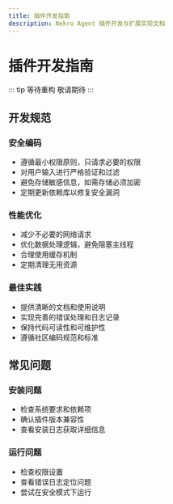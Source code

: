 ```yaml
---
title: 插件开发指南
description: Nekro Agent 插件开发与扩展实现文档
---
```


# 插件开发指南

::: tip 等待重构
敬请期待
:::

## 开发规范

### 安全编码

- 遵循最小权限原则，只请求必要的权限
- 对用户输入进行严格验证和过滤
- 避免存储敏感信息，如需存储必须加密
- 定期更新依赖库以修复安全漏洞

### 性能优化

- 减少不必要的网络请求
- 优化数据处理逻辑，避免阻塞主线程
- 合理使用缓存机制
- 定期清理无用资源

### 最佳实践

- 提供清晰的文档和使用说明
- 实现完善的错误处理和日志记录
- 保持代码可读性和可维护性
- 遵循社区编码规范和标准

## 常见问题

### 安装问题

- 检查系统要求和依赖项
- 确认插件版本兼容性
- 查看安装日志获取详细信息

### 运行问题

- 检查权限设置
- 查看错误日志定位问题
- 尝试在安全模式下运行
